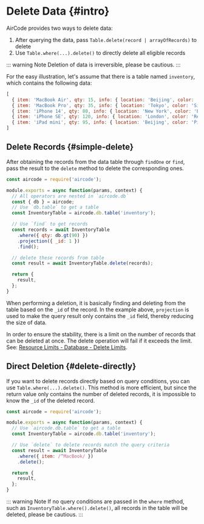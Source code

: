 # Delete Data {#intro}

AirCode provides two ways to delete data:

1. After querying the data, pass `Table.delete(record | arrayOfRecords)` to delete
2. Use `Table.where(...).delete()` to directly delete all eligible records

::: warning Note
Deletion of data is irreversible, please be cautious.
:::

For the easy illustration, let's assume that there is a table named `inventory`, which contains the following data:

```js
[
  { item: 'MacBook Air', qty: 15, info: { location: 'Beijing', color: 'Black' } },
  { item: 'MacBook Pro', qty: 35, info: { location: 'Tokyo', color: 'Silver' } },
  { item: 'iPhone 14', qty: 80, info: { location: 'New York', color: 'Blue' } },
  { item: 'iPhone SE', qty: 120, info: { location: 'London', color: 'Red' } },
  { item: 'iPad mini', qty: 95, info: { location: 'Beijing', color: 'Pink' } }
]
```

## Delete Records {#simple-delete}

After obtaining the records from the data table through `findOne` or `find`, pass the result to the `delete` method to delete the corresponding ones.

```js
const aircode = require('aircode');

module.exports = async function(params, context) {
  // All operators are nested in `aircode.db`
  const { db } = aircode;
  // Use `db.table` to get a table
  const InventoryTable = aircode.db.table('inventory');

  // Use `find` to get records
  const records = await InventoryTable
    .where({ qty: db.gt(90) })
    .projection({ _id: 1 })
    .find();

  // delete these records from table
  const result = await InventoryTable.delete(records);

  return {
    result,
  };
}
```

When performing a deletion, it is basically finding and deleting from the table based on the `_id` of the record. In the example above, `projection` is used to make the query result only contains the `_id` field, thereby reducing the size of data.

In order to ensure the stability, there is a limit on the number of records that can be deleted at once. The delete operation will fail if it exceeds the limit. See: [Resource Limits - Database - Delete Limits](/about/limits#database-delete).

## Direct Deletion {#delete-directly}

If you want to delete records directly based on query conditions, you can use `Table.where(...).delete()`. This method is more efficient, but since the return value only contains the number of deleted records, it is impossible to know the `_id` of the deleted record.

```js
const aircode = require('aircode');

module.exports = async function(params, context) {
  // Use `aircode.db.table` to get a table
  const InventoryTable = aircode.db.table('inventory');

  // Use `delete` to delete records match the query criteria
  const result = await InventoryTable
    .where({ item: /^MacBook/ })
    .delete();

  return {
    result,
  };
}
```

::: warning Note
If no query conditions are passed in the `where` method, such as `InventoryTable.where().delete()`, all records in the table will be deleted, please be cautious.
:::

